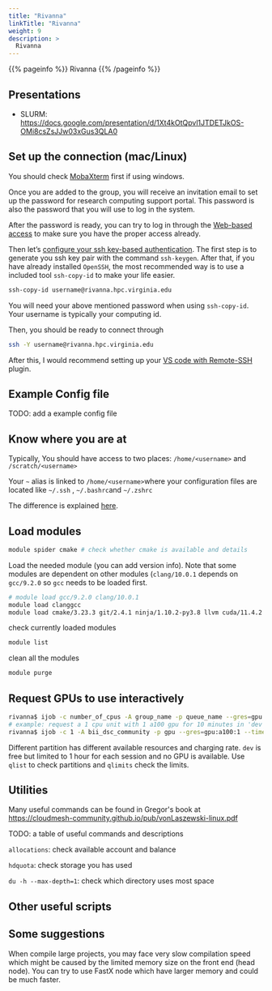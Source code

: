 ```yaml
---
title: "Rivanna"
linkTitle: "Rivanna"
weight: 9
description: >
  Rivanna
---
```


{{% pageinfo %}}
Rivanna
{{% /pageinfo %}}

## Presentations

* SLURM: <https://docs.google.com/presentation/d/1Xt4kOtQpvl1JTDETJkOS-OMi8csZsJJw03xGus3QLA0>

## Set up the connection (mac/Linux)

You should check [MobaXterm](https://www.rc.virginia.edu/userinfo/rivanna/logintools/mobaxterm/) first if using windows.

Once you are added to the group, you will receive an invitation email to set up the password for research computing support portal. This password is also the password that you will use to log in the system. 

After the password is ready, you can try to log in through the [Web-based access](https://www.rc.virginia.edu/userinfo/rivanna/login/) to make sure you have the proper access already.

Then let’s [configure your ssh key-based authentication](https://www.digitalocean.com/community/tutorials/how-to-configure-ssh-key-based-authentication-on-a-linux-server). The first step is to generate you ssh key pair with the command `ssh-keygen`. After that, if you have already installed `OpenSSH`, the most recommended way is to use a included tool `ssh-copy-id` to make your life easier.

```bash
ssh-copy-id username@rivanna.hpc.virginia.edu
```

You will need your above mentioned password when using `ssh-copy-id`. Your username is typically your computing id.

Then, you should be ready to connect through

```bash
ssh -Y username@rivanna.hpc.virginia.edu
```

After this, I would recommend setting up your [VS code with Remote-SSH](https://code.visualstudio.com/docs/remote/ssh) plugin.

## Example Config file

TODO: add a example config file

## Know where you are at

Typically, You should have access to two places: `/home/<username>` and `/scratch/<username>`

Your `~` alias is linked to `/home/<username>`where your configuration files are located like `~/.ssh` , `~/.bashrc`and `~/.zshrc`

The difference is explained [here](https://www.rc.virginia.edu/userinfo/rivanna/storage/).

## Load modules

```bash
module spider cmake # check whether cmake is available and details
```

Load the needed module (you can add version info). Note that some modules are dependent on other modules (`clang/10.0.1` depends on `gcc/9.2.0` so `gcc` needs to be loaded first.

```bash
# module load gcc/9.2.0 clang/10.0.1
module load clanggcc
module load cmake/3.23.3 git/2.4.1 ninja/1.10.2-py3.8 llvm cuda/11.4.2
```

check currently loaded modules

```bash
module list
```

clean all the modules

```bash
module purge
```

## Request GPUs to use interactively

```bash
rivanna$ ijob -c number_of_cpus -A group_name -p queue_name --gres=gpu:gpu_model:number_of_gpus --time=day-hours:minutes:seconds
# example: request a 1 cpu unit with 1 a100 gpu for 10 minutes in 'dev' partition
rivanna$ ijob -c 1 -A bii_dsc_community -p gpu --gres=gpu:a100:1 --time=0-00:10:00
```

Different partition has different available resources and charging rate. `dev` is free but limited to 1 hour for each session and no GPU is available. Use `qlist` to check partitions and `qlimits` check the limits.

## Utilities

Many useful commands can be found in Gregor's book at <https://cloudmesh-community.github.io/pub/vonLaszewski-linux.pdf>

TODO: a table of useful commands and descriptions

`allocations`: check available account and balance

`hdquota`: check storage you has used

`du -h --max-depth=1`: check which directory uses most space

## Other useful scripts

## Some suggestions

When compile large projects, you may face very slow compilation speed which might be caused by the limited memory size on the front end (head node). You can try to use FastX node which have larger memory and could be much faster.

